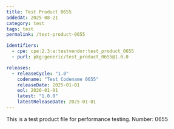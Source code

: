 ```yaml
---
title: Test Product 0655
addedAt: 2025-08-21
category: test
tags: test
permalink: /test-product-0655

identifiers:
  - cpe: cpe:2.3:a:testvendor:test_product_0655
  - purl: pkg:generic/test_product_0655@1.0.0

releases:
  - releaseCycle: "1.0"
    codename: "Test Codename 0655"
    releaseDate: 2025-01-01
    eol: 2026-01-01
    latest: "1.0.0"
    latestReleaseDate: 2025-01-01
---
```


This is a test product file for performance testing. Number: 0655
